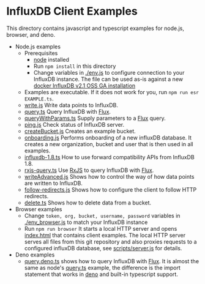 # InfluxDB Client Examples

This directory contains javascript and typescript examples for node.js, browser, and deno.

- Node.js examples
  - Prerequisites
    - [node](https://nodejs.org/en/) installed
    - Run `npm install` in this directory
    - Change variables in [./env.js](env.js) to configure connection to your InfluxDB instance. The file can be used as-is against a new [docker InfluxDB v2.1 OSS GA installation](https://docs.influxdata.com/influxdb/v2.1/get-started/)
  - Examples are executable. If it does not work for you, run `npm run esr EXAMPLE.ts`.
  - [write.js](./write.js)
    Write data points to InfluxDB.
  - [query.ts](./query.ts)
    Query InfluxDB with [Flux](https://docs.influxdata.com/influxdb/v2.1/get-started/).
  - [queryWithParams.ts](./queryWithParams.ts)
    Supply parameters to a [Flux](https://docs.influxdata.com/influxdb/v2.1/get-started/) query.
  - [ping.js](./ping.js)
    Check status of InfluxDB server.
  - [createBucket.js](./createBucket.js)
    Creates an example bucket.
  - [onboarding.js](./onboarding.js)
    Performs onboarding of a new influxDB database. It creates a new organization, bucket and user that is then used in all examples.
  - [influxdb-1.8.ts](./influxdb-1.8.ts)
    How to use forward compatibility APIs from InfluxDB 1.8.
  - [rxjs-query.ts](./rxjs-query.ts)
    Use [RxJS](https://rxjs.dev/) to query InfluxDB with [Flux](https://docs.influxdata.com/influxdb/v2.1/get-started/).
  - [writeAdvanced.js](./writeAdvanced.js)
    Shows how to control the way of how data points are written to InfluxDB.
  - [follow-redirects.js](./follow-redirects.js)
    Shows how to configure the client to follow HTTP redirects.
  - [delete.ts](./delete.ts)
    Shows how to delete data from a bucket.
- Browser examples
  - Change `token, org, bucket, username, password` variables in [./env_browser.js](env_browser.js) to match your InfluxDB instance
  - Run `npm run browser`
    It starts a local HTTP server and opens [index.html](./index.html) that contains client examples.
    The local HTTP server serves all files from this git repository and also proxies requests
    to a configured influxDB database, see [scripts/server.js](./scripts/server.js) for details.
- Deno examples
  - [query.deno.ts](./query.deno.ts) shows how to query InfluxDB with [Flux](https://docs.influxdata.com/influxdb/v2.1/get-started/).
    It is almost the same as node's [query.ts](./query.ts) example, the difference is the import statement that works in [deno](https://deno.land) and built-in typescript support.
